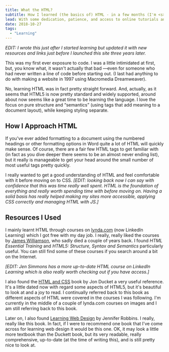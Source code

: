 ```yaml
---
title: What the HTML?
subtitle: How I learned (the basics of) HTML - in a few months (I'm <s>slow</s> thorough!)
lead: With some dedication, patience, and access to online tutorials and a couple of good reference books, managing, if not mastering, HTML is totally do-able.
date: 2018-10-27
tags:
  - "Learning"
---
```


_EDIT: I wrote this just after I started learning but updated it with new resources and links just before I launched this site three years later._

This was my first ever exposure to code. I was a little intimidated at first, but, you know what, it wasn't actually that bad &mdash;even for someone who had never written a line of code before starting out. (I last had anything to do with making a website in 1997 using Macromedia Dreamweaver).

No, learning HTML was in fact pretty straight forward. And, actually, as it seems that HTML5 is now pretty standard and widely supported, around about now seems like a great time to be learning the language. I love the focus on pure structure and <q>semantics</q> (using tags that add meaning to a document layout), while keeping styling separate.

## How I Approach HTML

If you've ever added formatting to a document using the numbered headings or other formatting options in Word quite a lot of HTML will quickly make sense. Of course, there are a fair few HTML tags to get familiar with (in fact as you dive deeper there seems to be an almost never ending list), but it really is manageable to get your head around the small number of most useful tags pretty quickly.

I really wanted to get a good understanding of HTML and feel comfortable with it before moving on to CSS. _[EDIT: looking back now I can say with confidence that this was time really well spent. HTML is the foundation of everything and really worth spending time with before moving on. Having a solid basis has really helped making my sites more accessible, applying CSS correctly and managing HTML with JS.]_

## Resources I Used

I mainly learnt HTML through courses on [lynda.com](https://www.linkedin.com/learning/) (now LinkedIn Learning) which I got free with my day job. I really, really liked the courses by [James Williamson](http://simpleprimate.com/), who sadly died a couple of years back. I found <i>HTML Essential Training</i> and <i>HTML5: Structure, Syntax and Semantics</i> particularly useful. You can still find some of these courses if you search around a bit on the Internet.

_[EDIT: Jen Simmons has a more up-to-date HTML course on LinkedIn Learning which is also really worth checking out if you have access.]_

I also found the [HTML and CSS](https://htmlandcssbook.com) book by Jon Ducket a very useful reference. It's a little dated now with regard some aspects of HTML5, but it's beautiful to look at and a joy to read. I continually referred back to this book as different aspects of HTML were covered in the courses I was following. I'm currently in the middle of a couple of lynda.com courses on images and I am still referring back to this book.

Later on, I also found [Learning Web Design](https://learningwebdesign.com) by Jennifer Robbins. I really, really like this book. In fact, if I were to recommend one book that I've come across for learning web design it would be this one. OK, it may look a little more textbook than the Duckett book, but its very readable, really comprehensive, up-to-date (at the time of writing this), and is still pretty nice to look at.
